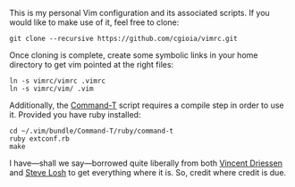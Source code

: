 This is my personal Vim configuration and its associated scripts. If you would like to make use of it, feel free to clone:

	git clone --recursive https://github.com/cgioia/vimrc.git

Once cloning is complete, create some symbolic links in your home directory to get vim pointed at the right files:

	ln -s vimrc/vimrc .vimrc
	ln -s vimrc/vim/ .vim

Additionally, the [Command-T][ct] script requires a compile step in order to use it. Provided you have ruby installed:

	cd ~/.vim/bundle/Command-T/ruby/command-t
	ruby extconf.rb
	make

I have—shall we say—borrowed quite liberally from both [Vincent Driessen][nvie] and [Steve Losh][sjl] to get everything where it is. So, credit where credit is due.

[nvie]: https://github.com/nvie/vimrc
[sjl]: https://bitbucket.org/sjl/dotfiles
[ct]: https://github.com/wincent/Command-T
